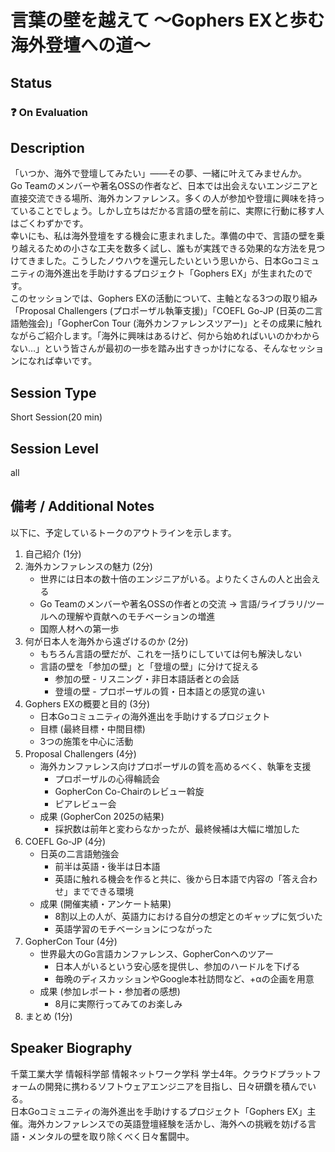 # 言葉の壁を越えて ～Gophers EXと歩む海外登壇への道～

## Status

### ❓ On Evaluation

## Description

「いつか、海外で登壇してみたい」——その夢、一緒に叶えてみませんか。  
Go Teamのメンバーや著名OSSの作者など、日本では出会えないエンジニアと直接交流できる場所、海外カンファレンス。多くの人が参加や登壇に興味を持っていることでしょう。しかし立ちはだかる言語の壁を前に、実際に行動に移す人はごくわずかです。  
幸いにも、私は海外登壇をする機会に恵まれました。準備の中で、言語の壁を乗り越えるための小さな工夫を数多く試し、誰もが実践できる効果的な方法を見つけてきました。こうしたノウハウを還元したいという思いから、日本Goコミュニティの海外進出を手助けするプロジェクト「Gophers EX」が生まれたのです。  
このセッションでは、Gophers EXの活動について、主軸となる3つの取り組み「Proposal Challengers (プロポーザル執筆支援)」「COEFL Go-JP (日英の二言語勉強会)」「GopherCon Tour (海外カンファレンスツアー)」とその成果に触れながらご紹介します。「海外に興味はあるけど、何から始めればいいのかわからない…」という皆さんが最初の一歩を踏み出すきっかけになる、そんなセッションになれば幸いです。

## Session Type

Short Session(20 min)

## Session Level

all

## 備考 / Additional Notes

以下に、予定しているトークのアウトラインを示します。

1. 自己紹介 (1分)
2. 海外カンファレンスの魅力 (2分)
   - 世界には日本の数十倍のエンジニアがいる。よりたくさんの人と出会える
   - Go Teamのメンバーや著名OSSの作者との交流 → 言語/ライブラリ/ツールへの理解や貢献へのモチベーションの増進
   - 国際人材への第一歩
3. 何が日本人を海外から遠ざけるのか (2分)
   - もちろん言語の壁だが、これを一括りにしていては何も解決しない
   - 言語の壁を「参加の壁」と「登壇の壁」に分けて捉える
     - 参加の壁 - リスニング・非日本語話者との会話
     - 登壇の壁 - プロポーザルの質・日本語との感覚の違い
4. Gophers EXの概要と目的 (3分)
   - 日本Goコミュニティの海外進出を手助けするプロジェクト
   - 目標 (最終目標・中間目標)
   - 3つの施策を中心に活動
5. Proposal Challengers (4分)
   - 海外カンファレンス向けプロポーザルの質を高めるべく、執筆を支援
     - プロポーザルの心得輪読会
     - GopherCon Co-Chairのレビュー斡旋
     - ピアレビュー会
   - 成果 (GopherCon 2025の結果)
     - 採択数は前年と変わらなかったが、最終候補は大幅に増加した
6. COEFL Go-JP (4分)
   - 日英の二言語勉強会
     - 前半は英語・後半は日本語
     - 英語に触れる機会を作ると共に、後から日本語で内容の「答え合わせ」までできる環境
   - 成果 (開催実績・アンケート結果)
     - 8割以上の人が、英語力における自分の想定とのギャップに気づいた
     - 英語学習のモチベーションにつながった
7. GopherCon Tour (4分)
   - 世界最大のGo言語カンファレンス、GopherConへのツアー
     - 日本人がいるという安心感を提供し、参加のハードルを下げる
     - 毎晩のディスカッションやGoogle本社訪問など、+αの企画を用意
   - 成果 (参加レポート・参加者の感想)
     - 8月に実際行ってみてのお楽しみ
8. まとめ (1分)

## Speaker Biography

千葉工業大学 情報科学部 情報ネットワーク学科 学士4年。クラウドプラットフォームの開発に携わるソフトウェアエンジニアを目指し、日々研鑽を積んでいる。  
日本Goコミュニティの海外進出を手助けするプロジェクト「Gophers EX」主催。海外カンファレンスでの英語登壇経験を活かし、海外への挑戦を妨げる言語・メンタルの壁を取り除くべく日々奮闘中。
